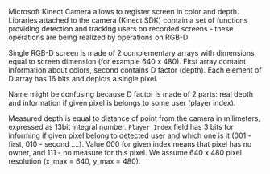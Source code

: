 Microsoft Kinect Camera allows to register screen in color and depth. Libraries attached to the camera (Kinect SDK) contain a set of functions providing detection and tracking users on recorded screens - these operations are being realized by operations on RGB-D 

Single RGB-D screen is made of 2 complementary arrays with dimensions equal to screen dimension (for example 640 x 480). First array containt information about colors, second contains D factor (depth). Each element of D array has 16 bits and depicts a single pixel.

Name might be confusing because D factor is made of 2 parts: real depth and information if given pixel is belongs to some user (player index).

Measured depth is equal to distance of point from the camera in milimeters, expressed as 13bit integral number. `Player Index` field has 3 bits for informing if given pixel belong to detected user and which one is it (001 - first, 010 - second ....). Value 000 for given index means that pixel has no owner, and 111 - no measure for this pixel. We assume 640 x 480 pixel resolution (x_max = 640, y_max = 480).

